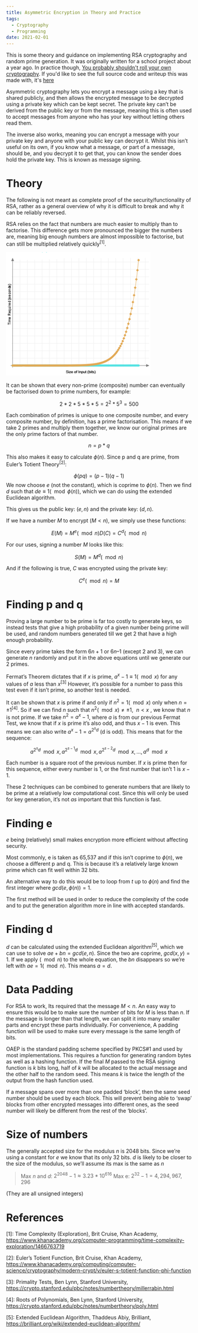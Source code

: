 ```yaml
---
title: Asymmetric Encryption in Theory and Practice
tags: 
  - Cryptography
  - Programming
date: 2021-02-01
---
```


This is some theory and guidance on implementing RSA cryptography and random prime generation. It was originally written for a school project about a year ago. In practice though, [You probably shouldn't roll your own cryptography](https://resources.infosecinstitute.com/topic/the-dangers-of-rolling-your-own-encryption/). If you'd like to see the full source code and writeup this was made with, it's [here](https://github.com/tcmal/ah-project)

Asymmetric cryptography lets you encrypt a message using a key that is
shared publicly, and then allows the encrypted message to be decrypted
using a private key which can be kept secret. The private key can’t be
derived from the public key or from the message, meaning this is often
used to accept messages from anyone who has your key without letting
others read them.

The inverse also works, meaning you can encrypt a message with your
private key and anyone with your public key can decrypt it. Whilst this
isn’t useful on its own, if you know what a message, or part of a
message, should be, and you decrypt it to get that, you can know the
sender does hold the private key. This is known as message signing.

# Theory

The following is not meant as complete proof of the
security/functionality of RSA, rather as a general overview of why it is
difficult to break and why it can be reliably reversed.

RSA relies on the fact that numbers are much easier to multiply than to
factorise. This difference gets more pronounced the bigger the numbers
are, meaning big enough numbers are almost impossible to factorise, but
can still be multiplied relatively quickly<sup>[1]</sup>.

![Factorisation vs Multiplication Time Complexity](/images/asymmetric-factoring-complexity.png)

It can be shown that every non-prime (composite) number can eventually
be factorised down to prime numbers, for example:

$$
2 * 2 * 5 * 5 * 5 = 2^2 * 5^3 = 500
$$

Each combination of primes is unique to one composite number, and every
composite number, by definition, has a prime factorisation. This means
if we take 2 primes and multiply them together, we know our original
primes are the only prime factors of that number.

$$
n = p * q
$$

This also makes it easy to calculate $\phi(n)$. Since p and q are prime,
from Euler’s Totient Theory<sup>[2]</sup>:

$$
\phi(pq) = (p - 1)(q - 1)
$$
We now choose $e$ (not the constant), which is coprime to $\phi(n)$. Then
we find $d$ such that $de \equiv 1 (\mod \phi(n))$, which we can do using the
extended Euclidean algorithm.

This gives us the public key: $(e, n)$ and the private key: $(d,n)$.

If we have a number $M$ to encrypt ($M < n$), we simply use these
functions:

$$
E(M) = M^e (\mod n)
D(C) = C^d (\mod n)
$$

For our uses, signing a number $M$ looks like this:

$$
S(M) = M^d (\mod n)
$$

And if the following is true, $C$ was encrypted using the private key:

$$
C^e (\mod n) = M
$$


# Finding p and q

Proving a large number to be prime is far too costly to generate keys,
so instead tests that give a high probability of a given number being
prime will be used, and random numbers generated till we get 2 that have
a high enough probability.

Since every prime takes the form $6n + 1$ or $6n – 1$ (except 2 and 3),
we can generate $n$ randomly and put it in the above equations until we
generate our 2 primes.

Fermat’s Theorem dictates that if $x$ is prime,
$a^x - 1 \equiv 1 (\mod x)$ for any values of $a$ less than
$x$<sup>[3]</sup> However, it’s possible for a number to pass this test even if it
isn’t prime, so another test is needed.

It can be shown that $x$ is prime if and only if
$n^2 = 1 (\mod x)$ only when $n = \pm 1$<sup>[4]</sup>. So if we can find
$n$ such that $n^2 (\mod x) \neq \pm 1$,  $n < x$ , we know
that $n$ is not prime. If we take $n^2 = a^x - 1$,
where $a$ is from our previous Fermat Test, we know that if $x$ is prime
it’s also odd, and thus $x-1$ is even. This means we can also write
$a^x - 1 = a^{2^sd}$ (d is odd).
This means that for the sequence:

$$
a^{2^sd} \mod x, a^{2^{s-1}d} \mod x,  a^{2^{s-2}d} \mod x, ...,  a^{d} \mod x
$$

Each number is a square root of the previous number. If $x$ is prime then
for this sequence, either every number is 1, or the first number that
isn’t 1 is $x - 1$.

These 2 techniques can be combined to generate numbers that are likely
to be prime at a relatively low computational cost. Since this will only
be used for key generation, it’s not *as* important that this function
is fast.

# Finding e

$e$ being (relatively) small makes encryption more efficient without
affecting security.

Most commonly, e is taken as 65,537 and if this isn’t coprime to
$\phi(n)$, we choose a different p and q. This is because it’s a
relatively large known prime which can fit well within 32 bits.

An alternative way to do this would be to loop from $t$ up to $\phi(n)$ and
find the first integer where $gcd(e, \phi(n)) = 1$.

The first method will be used in order to reduce the complexity of the
code and to put the generation algorithm more in line with accepted
standards.

# Finding d

$d$ can be calculated using the extended Euclidean algorithm<sup>[5]</sup>, which
we can use to solve $ae + bn = gcd(e, n)$. Since the two are coprime,
$gcd(x,y) = 1$. If we apply $(\mod n)$ to the whole equation, the $bn$
disappears so we’re left with $ae = 1 (\mod n)$. This means $a = d$.

# Data Padding

For RSA to work, Its required that the message $M < n$. An easy way
to ensure this would be to make sure the number of bits for $M$ is less
than $n$. If the message is longer than that length, we can split it into
many smaller parts and encrypt these parts individually. For
convenience, A padding function will be used to make sure every message
is the same length of bits.

OAEP is the standard padding scheme specified by PKCS\#1 and used by
most implementations. This requires a function for generating random
bytes as well as a hashing function. If the final $M$ passed
to the RSA signing function is $k$ bits long, half of $k$ will be
allocated to the actual message and the other half to the random seed.
This means $k$ is twice the length of the output from the hash function
used.

If a message spans over more than one padded ‘block’, then the same seed
number should be used by each block. This will prevent being able to
‘swap’ blocks from other encrypted messages into different ones, as the
seed number will likely be different from the rest of the ‘blocks’.

# Size of numbers

The generally accepted size for the modulus $n$ is 2048 bits. Since
we’re using a constant for $e$ we know that its only 32 bits. $d$ is likely
to be closer to the size of the modulus, so we’ll assume its max is the
same as $n$

> Max $n$ and $d$: $2^{2048} − 1 \approx 3.23 * 10^{616}$
> Max e: $2^32 − 1 = 4,294,967,296$

(They are all unsigned integers)

# References

[1]: Time Complexity (Exploration), Brit Cruise, Khan Academy,
<https://www.khanacademy.org/computer-programming/time-complexity-exploration/1466763719>

[2]: Euler’s Totient Function, Brit Cruise, Khan Academy,
<https://www.khanacademy.org/computing/computer-science/cryptography/modern-crypt/v/euler-s-totient-function-phi-function>

[3]: Primality Tests, Ben Lynn, Stanford University,
<https://crypto.stanford.edu/pbc/notes/numbertheory/millerrabin.html>

[4]: Roots of Polynomials, Ben Lynn, Stanford University,
<https://crypto.stanford.edu/pbc/notes/numbertheory/poly.html>

[5]: Extended Euclidean Algorithm, Thaddeus Abiy, Brilliant,
<https://brilliant.org/wiki/extended-euclidean-algorithm/>